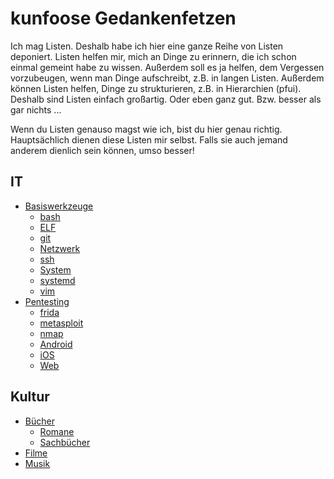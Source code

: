 # kunfoose Gedankenfetzen
Ich mag Listen. Deshalb habe ich hier eine ganze Reihe von Listen deponiert.
Listen helfen mir, mich an Dinge zu erinnern, die ich schon einmal gemeint habe
zu wissen. Außerdem soll es ja helfen, dem Vergessen vorzubeugen, wenn man Dinge
aufschreibt, z.B. in langen Listen. Außerdem können Listen helfen, Dinge zu
strukturieren, z.B. in Hierarchien (pfui). Deshalb sind Listen einfach
großartig. Oder eben ganz gut. Bzw. besser als gar nichts ...

Wenn du Listen genauso magst wie ich, bist du hier genau richtig. Hauptsächlich
dienen diese Listen mir selbst. Falls sie auch jemand anderem dienlich sein
können, umso besser!

## IT
- [Basiswerkzeuge](basiswerkzeuge)
  - [bash](bash)
  - [ELF](elf)
  - [git](git)
  - [Netzwerk](netzwerk_werkzeuge)
  - [ssh](ssh)
  - [System](system_werkzeuge)
  - [systemd](systemd)
  - [vim](vim)
- [Pentesting](pentesting)
  - [frida](frida)
  - [metasploit](metasploit)
  - [nmap](nmap)
  - [Android](android)
  - [iOS](ios)
  - [Web](web)

## Kultur
- [Bücher](buecher)
  - [Romane](romane)
  - [Sachbücher](sachbuecher)
- [Filme](filme)
- [Musik](musik)
